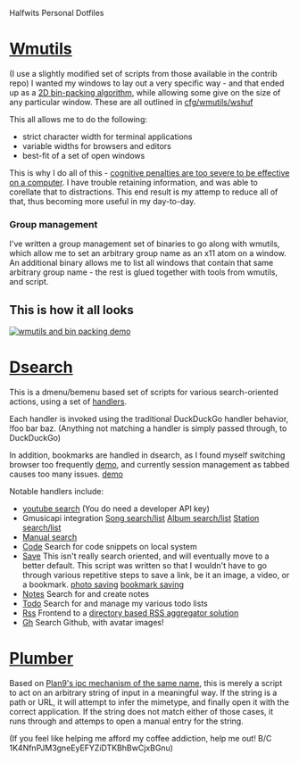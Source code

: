 Halfwits Personal Dotfiles
# [Wmutils](https://github.com/wmutils)
(I use a slightly modified set of scripts from those available in the contrib repo) 
I wanted my windows to lay out a very specific way - and that ended up as a [2D bin-packing algorithm](https://github.com/halfwit/binpack), while allowing some give on the size of any particular window. These are all outlined in [cfg/wmutils/wshuf](https://github.com/halfwit/dotfiles/blob/master/share/x11/wshuf)

This all allows me to do the following:
 - strict character width for terminal applications
 - variable widths for browsers and editors
 - best-fit of a set of open windows

This is why I do all of this - [cognitive penalties are too severe to be effective on a computer](http://www.wired.com/2010/05/ff_nicholas_carr/). I have trouble retaining information, and was able to corellate that to distractions. This end result is my attemp to reduce all of that, thus becoming more useful in my day-to-day.

### Group management
I've written a group management set of binaries to go along with wmutils, which allow me to set an arbitrary group name as an x11 atom on a window. An additional binary allows me to list all windows that contain that same arbitrary group name - the rest is glued together with tools from wmutils, and script.

## This is how it all looks 
[![wmutils and bin packing demo](http://img.youtube.com/vi/MSIjqTgtj2c/0.jpg)](https://www.youtube.com/watch?v=NqbHe9X4PWU)

# [Dsearch](https://github.com/halfwit/dotfiles/blob/master/bin/dsearch)
This is a dmenu/bemenu based set of scripts for various search-oriented actions, using a set of [handlers](https://github.com/halfwit/dotfiles/blob/master/share/dsearch).

Each handler is invoked using the traditional DuckDuckGo handler behavior, !foo bar baz. (Anything not matching a handler is simply passed through, to DuckDuckGo)

In addition, bookmarks are handled in dsearch, as I found myself switching browser too frequently [demo](https://ptpb.pw/qR19.mkv), and currently session management as tabbed causes too many issues. [demo](https://ptpb.pw/SyC3.mkv)

Notable handlers include:
 - [youtube search](https://github.com/halfwit/dotfiles/blob/master/share/dsearch/yt) (You do need a developer API key)
 - Gmusicapi integration [Song search/list](https://github.com/halfwit/dotfiles/blob/master/share/dsearch/song) [Album search/list](https://github.com/halfwit/dotfiles/blob/master/share/dsearch/album) [Station search/list](https://github.com/halfwit/dotfiles/blob/master/share/dsearch/listen)
 - [Manual search](https://github.com/halfwit/dotfiles/blob/master/share/dsearch/man)
 - [Code](https://github.com/halfwit/dotfiles/blob/master/share/dsearch/code) Search for code snippets on local system
 - [Save](https://github.com/halfwit/dotfiles/blob/master/share/dsearch/save) This isn't really search oriented, and will eventually move to a better default. This script was written so that I wouldn't have to go through various repetitive steps to save a link, be it an image, a video, or a bookmark. [photo saving](https://ptpb.pw/LMBL.mkv) [bookmark saving](https://ptpb.pw/qR19.mkv)
 - [Notes](https://github.com/halfwit/dotfiles/blob/master/share/dsearch/notes) Search for and create notes
 - [Todo](https://github.com/halfwit/dotfiles/blob/master/share/dsearch/todo) Search for and manage my various todo lists
 - [Rss](https://github.com/halfwit/dotfiles/blob/master/share/dsearch/rss) Frontend to a [directory based RSS aggregator solution](https://github.com/halfwit/dotfiles/blob/master/bin/updatefeeds)  
 - [Gh](https://github.com/halfwit/dotfiles/blob/master/share/dsearch/gh) Search Github, with avatar images!

# [Plumber](https://github.com/halfwit/dotfiles/blob/master/bin/plumber)
 Based on [Plan9's ipc mechanism of the same name](http://plan9.bell-labs.com/sys/doc/plumb.html), this is merely a script to act on an arbitrary string of input in a meaningful way. If the string is a path or URL, it will attempt to infer the mimetype, and finally open it with the correct application. If the string does not match either of those cases, it runs through and attemps to open a manual entry for the string.

(If you feel like helping me afford my coffee addiction, help me out! B/C 1K4NfnPJM3gneEyEFYZiDTKBhBwCjxBGnu)
